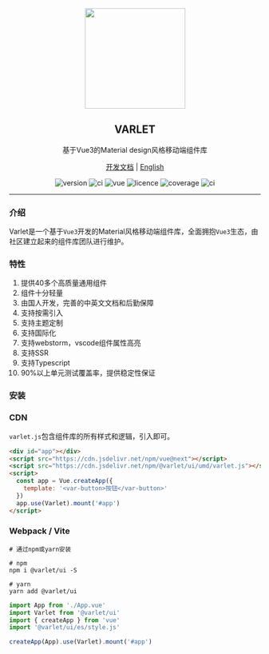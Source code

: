 <div align="center">
  <a href="https://varlet.gitee.io/varlet-ui/">
    <img src="https://varlet.gitee.io/varlet-ui/varlet_icon.png" width="201">
  </a>
  <h2>VARLET</h2>
  <p>基于Vue3的Material design风格移动端组件库</p>
  <p>
    <a href="https://varlet.gitee.io/varlet-ui/">开发文档</a> | <a href="https://github.com/haoziqaq/varlet/blob/dev/README.en-US.md">English</a>
  </p>
  <p>
    <img src="https://img.shields.io/npm/v/@varlet/ui?style=flat-square" alt="version">
    <img src="https://img.shields.io/github/stars/haoziqaq/varlet" alt="ci">
    <img src="https://img.shields.io/badge/vue-v3.2.0%2B-%23407fbc" alt="vue">
    <img src="https://img.shields.io/npm/l/@varlet/ui.svg" alt="licence">
    <img src="https://img.shields.io/codecov/c/github/haoziqaq/varlet" alt="coverage">
    <img src="https://github.com/haoziqaq/varlet/workflows/CI/badge.svg" alt="ci">
  </p>
</div>

---

### 介绍

Varlet是一个基于`Vue3`开发的Material风格移动端组件库，全面拥抱`Vue3`生态，由社区建立起来的组件库团队进行维护。

### 特性
1. 提供40多个高质量通用组件
2. 组件十分轻量
3. 由国人开发，完善的中英文文档和后勤保障
4. 支持按需引入
5. 支持主题定制
6. 支持国际化
7. 支持webstorm，vscode组件属性高亮
8. 支持SSR
9. 支持Typescript
10. 90%以上单元测试覆盖率，提供稳定性保证

### 安装

### CDN
`varlet.js`包含组件库的所有样式和逻辑，引入即可。

```html
<div id="app"></div>
<script src="https://cdn.jsdelivr.net/npm/vue@next"></script>
<script src="https://cdn.jsdelivr.net/npm/@varlet/ui/umd/varlet.js"></script>
<script>
  const app = Vue.createApp({
    template: '<var-button>按钮</var-button>'
  })
  app.use(Varlet).mount('#app')
</script>
```

### Webpack / Vite
```shell
# 通过npm或yarn安装

# npm
npm i @varlet/ui -S

# yarn
yarn add @varlet/ui
```

```js
import App from './App.vue'
import Varlet from '@varlet/ui'
import { createApp } from 'vue'
import '@varlet/ui/es/style.js'

createApp(App).use(Varlet).mount('#app')
```

